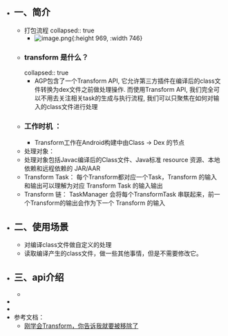 - ## 一、简介
	- 打包流程
	  collapsed:: true
		- ![image.png](../assets/image_1678692405019_0.png){:height 969, :width 746}
	- ### transform 是什么？
	  collapsed:: true
		- AGP包含了一个Transform API, 它允许第三方插件在编译后的class文件转换为dex文件之前做处理操作. 而使用Transform API, 我们完全可以不用去关注相关task的生成与执行流程, 我们可以只聚焦在如何对输入的class文件进行处理
	- ### 工作时机 ：
		- Transform工作在Android构建中由Class → Dex 的节点
	- 处理对象：
	- 处理对象包括Javac编译后的Class文件、Java标准 resource 资源、本地依赖和远程依赖的 JAR/AAR
	- Transform Task： 每个Transform都对应一个Task，Transform 的输入和输出可以理解为对应 Transform Task 的输入输出
	- Transform 链： TaskManager 会将每个TransformTask 串联起来，前一个Transform的输出会作为下一个 Transform 的输入
- ## 二、使用场景
	- 对编译class文件做自定义的处理
	- 读取编译产生的class文件，做一些其他事情，但是不需要修改它。
- ## 三、api介绍
	-
-
-
- 参考文档：
	- [刚学会Transform，你告诉我就要被移除了](https://juejin.cn/post/7114863832954044446)